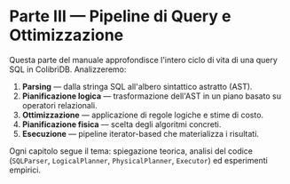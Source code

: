 # Parte III — Pipeline di Query e Ottimizzazione

Questa parte del manuale approfondisce l'intero ciclo di vita di una query SQL in ColibrìDB. Analizzeremo:
1. **Parsing** — dalla stringa SQL all'albero sintattico astratto (AST).
2. **Pianificazione logica** — trasformazione dell'AST in un piano basato su operatori relazionali.
3. **Ottimizzazione** — applicazione di regole logiche e stime di costo.
4. **Pianificazione fisica** — scelta degli algoritmi concreti.
5. **Esecuzione** — pipeline iterator-based che materializza i risultati.

Ogni capitolo segue il tema: spiegazione teorica, analisi del codice (`SQLParser`, `LogicalPlanner`, `PhysicalPlanner`, `Executor`) ed esperimenti empirici.
